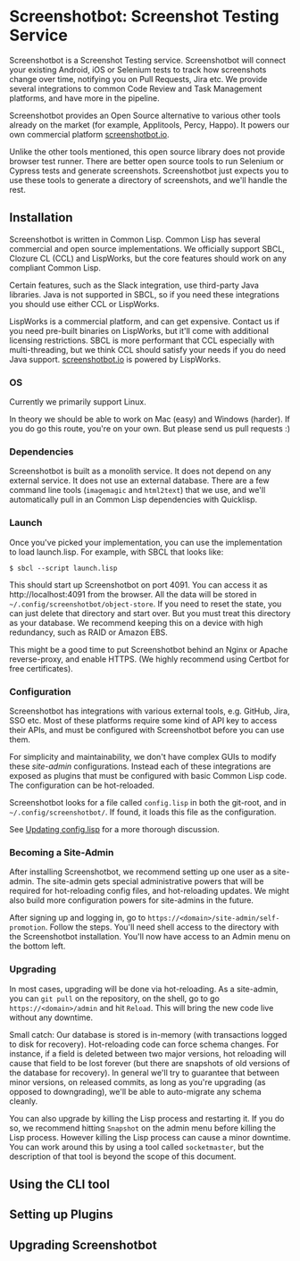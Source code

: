 # Screenshotbot: Screenshot Testing Service

Screenshotbot is a Screenshot Testing service. Screenshotbot will
connect your existing Android, iOS or Selenium tests to track how
screenshots change over time, notifying you on Pull Requests, Jira
etc. We provide several integrations to common Code Review and Task
Management platforms, and have more in the pipeline.

Screenshotbot provides an Open Source alternative to various other
tools already on the market (for example, Applitools, Percy,
Happo). It powers our own commercial platform
[screenshotbot.io](https://screenshotbot.io).

Unlike the other tools mentioned, this open source library does not
provide browser test runner. There are better open source tools to run
Selenium or Cypress tests and generate screenshots. Screenshotbot just
expects you to use these tools to generate a directory of screenshots,
and we'll handle the rest.

## Installation

Screenshotbot is written in Common Lisp. Common Lisp has several
commercial and open source implementations. We officially support
SBCL, Clozure CL (CCL) and LispWorks, but the core features should work on
any compliant Common Lisp.

Certain features, such as the Slack integration, use third-party Java
libraries. Java is not supported in SBCL, so if you need these
integrations you should use either CCL or LispWorks.

LispWorks is a commercial platform, and can get expensive. Contact us
if you need pre-built binaries on LispWorks, but it'll come with
additional licensing restrictions. SBCL is more performant that CCL
especially with multi-threading, but we think CCL should satisfy your
needs if you do need Java
support. [screenshotbot.io](https://screenshotbot.io) is powered by
LispWorks.

### OS

Currently we primarily support Linux.

In theory we should be able to work on Mac (easy) and Windows
(harder). If you do go this route, you're on your own. But please send
us pull requests :)

### Dependencies

Screenshotbot is built as a monolith service. It does not depend on
any external service. It does not use an external database. There are
a few command line tools (`imagemagic` and `html2text`) that we use,
and we'll automatically pull in an Common Lisp dependencies with
Quicklisp.

### Launch

Once you've picked your implementation, you can use the implementation
to load launch.lisp. For example, with SBCL that looks like:

```
$ sbcl --script launch.lisp
```

This should start up Screenshotbot on port 4091. You can access it as
http://localhost:4091 from the browser. All the data will be stored in
`~/.config/screenshotbot/object-store`. If you need to reset the
state, you can just delete that directory and start over. But you must
treat this directory as your database. We recommend keeping this on a
device with high redundancy, such as RAID or Amazon EBS.

This might be a good time to put Screenshotbot behind an Nginx or
Apache reverse-proxy, and enable HTTPS. (We highly recommend using
Certbot for free certificates).

### Configuration

Screenshotbot has integrations with various external tools,
e.g. GitHub, Jira, SSO etc. Most of these platforms require some
kind of API key to access their APIs, and must be configured with
Screenshotbot before you can use them.

For simplicity and maintainability, we don't have complex GUIs to
modify these _site-admin_ configurations. Instead each of these
integrations are exposed as plugins that must be configured with basic
Common Lisp code. The configuration can be hot-reloaded.

Screenshotbot looks for a file called `config.lisp` in both the
git-root, and in `~/.config/screenshotbot/`. If found, it loads this
file as the configuration.

See [Updating
config.lisp](https://github.com/screenshotbot/screenshotbot-oss/wiki/Updating-config.lisp)
for a more thorough discussion.

### Becoming a Site-Admin

After installing Screenshotbot, we recommend setting up one user as a
site-admin. The site-admin gets special administrative powers that
will be required for hot-reloading config files, and hot-reloading
updates. We might also build more configuration powers for site-admins
in the future.

After signing up and logging in, go to
`https://<domain>/site-admin/self-promotion`. Follow the steps. You'll
need shell access to the directory with the Screenshotbot
installation. You'll now have access to an Admin menu on the bottom
left.

### Upgrading

In most cases, upgrading will be done via hot-reloading. As a
site-admin, you can `git pull` on the repository, on the shell, go to
go `https://<domain>/admin` and hit `Reload`. This will bring the new
code live without any downtime.

Small catch: Our database is stored is in-memory (with transactions
logged to disk for recovery). Hot-reloading code can force schema
changes. For instance, if a field is deleted between two major
versions, hot reloading will cause that field to be lost forever (but
there are snapshots of old versions of the database for recovery). In
general we'll try to guarantee that between minor versions, on
released commits, as long as you're upgrading (as opposed to
downgrading), we'll be able to auto-migrate any schema cleanly.

You can also upgrade by killing the Lisp process and restarting it. If
you do so, we recommend hitting `Snapshot` on the admin menu before
killing the Lisp process. However killing the Lisp process can cause a
minor downtime. You can work around this by using a tool called
`socketmaster`, but the description of that tool is beyond the scope
of this document.




## Using the CLI tool

## Setting up Plugins

## Upgrading Screenshotbot
